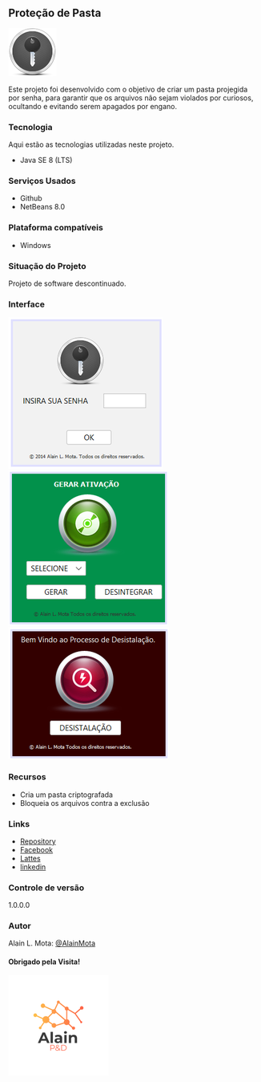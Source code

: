 ## Proteção de Pasta

![logo](icone.png)

Este projeto foi desenvolvido com o objetivo de criar um pasta projegida por senha, para garantir que os arquivos não sejam violados por curiosos, ocultando e evitando serem apagados por engano.

### Tecnologia
Aqui estão as tecnologias utilizadas neste projeto.

* Java SE 8 (LTS)

### Serviços Usados
* Github
* NetBeans 8.0

### Plataforma compatíveis
* Windows

### Situação do Projeto
Projeto de software descontinuado.

### Interface
![interface](interface_login.png)
![interface](interface_ativacao.png)
![interface](insterface_desistalar.png)

### Recursos
* Cria um pasta criptografada
* Bloqueia os arquivos contra a exclusão 

### Links
* [Repository](https://github.com/AlainMota9/Protecao_Pasta)
* [Facebook](https://www.facebook.com/alain.mota.3/)
* [Lattes](http://lattes.cnpq.br/9940114103826916)
* [linkedin](www.linkedin.com/in/alain-mota-a61319117)

### Controle de versão
1.0.0.0

### Autor
Alain L. Mota: [@AlainMota](https://github.com/AlainMota9)

#### Obrigado pela Visita!

![logo](logo.png)


